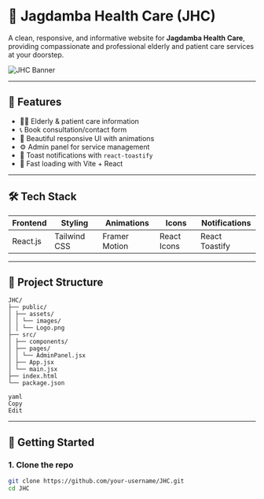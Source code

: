 # 🏥 Jagdamba Health Care (JHC)

A clean, responsive, and informative website for **Jagdamba Health Care**, providing compassionate and professional elderly and patient care services at your doorstep.

![JHC Banner](./public/assets/images/Logo.png)

---

## 📌 Features

- 🧑‍⚕️ Elderly & patient care information
- 📞 Book consultation/contact form
- 🎨 Beautiful responsive UI with animations
- ⚙️ Admin panel for service management
- 🔔 Toast notifications with `react-toastify`
- 🚀 Fast loading with Vite + React

---

## 🛠️ Tech Stack

| Frontend | Styling | Animations | Icons | Notifications |
|----------|---------|------------|-------|----------------|
| React.js | Tailwind CSS | Framer Motion | React Icons | React Toastify |

---

## 📂 Project Structure
```
JHC/
├── public/
│ ├── assets/
│ │ └── images/
│ │ └── Logo.png
├── src/
│ ├── components/
│ ├── pages/
│ │ └── AdminPanel.jsx
│ ├── App.jsx
│ └── main.jsx
├── index.html
└── package.json

yaml
Copy
Edit
```

---

## 🚀 Getting Started

### 1. Clone the repo

```bash
git clone https://github.com/your-username/JHC.git
cd JHC

